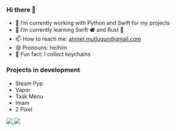 ### Hi there 👋

- 👾 I’m currently working with Python and Swift for my projects
- 🐍 I’m currently learning Swift 🕊️ and Rust 🦀
- 📫 How to reach me: ahmet.mutlugun@gmail.com
- 😄 Pronouns: he/him
- 🔑 Fun fact: I collect keychains
<!--
**ahmetmutlugun/ahmetmutlugun** is a ✨ _special_ ✨ repository because its `README.md` (this file) appears on your GitHub profile.

Here are some ideas to get you started:
- 👯 I’m looking to collaborate on

-->

### Projects in development
- Steam Pyp
- Vapor
- Task Menu
- Imam
- 2 Pixel

<a href='https://holopin.io/@ahmetmutlugun'>
    <img src='https://holopin.me/ahmetmutlugun'/>
</a>
<a href='https://leetcode.com/ahmetmutlugun'>
    <img src='https://leetcard.jacoblin.cool/ahmetmutlugun?theme=forest&ext=activity'/>
</a>
